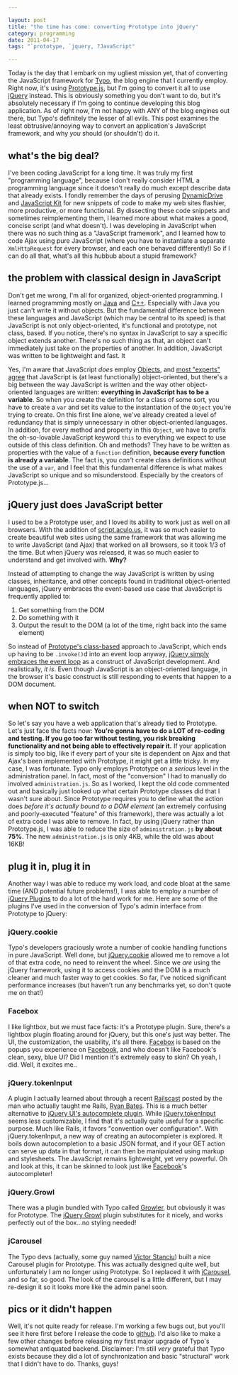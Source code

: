 ```yaml
---

layout: post
title: "the time has come: converting Prototype into jQuery"
category: programming
date: 2011-04-17
tags: "`prototype, `jquery, ?JavaScript"

---
```


Today is the day that I embark on my ugliest mission yet, that of converting the JavaScript framework for [Typo](http://typosphere.org/), the blog engine that I currently employ. Right now, it's using [Prototype.js](http://prototypejs.org/), but I'm going to convert it all to use [jQuery](http://jquery.com) instead. This is obviously something you don't want to do, but it's absolutely necessary if I'm going to continue developing this blog application. As of right now, I'm not happy with ANY of the blog engines out there, but Typo's definitely the lesser of all evils. This post examines the least obtrusive/annoying way to convert an application's JavaScript framework, and why *you* should (or shouldn't) do it.

## what's the big deal?
I've been coding JavaScript for a long time. It was truly my first "programming language", because I don't really consider HTML a programming language since it doesn't really do much except describe data that already exists. I fondly remember the days of perusing [DynamicDrive](http://dynamicdrive.com) and [JavaScript Kit](http://javascriptkit.com) for new snippets of code to make my web sites flashier, more productive, or more functional. By dissecting these code snippets and sometimes reimplementing them, I learned more about what makes a good, concise script (and what doesn't). I was developing in JavaScript when there was no such thing as a "JavaScript framework", and I learned how to code Ajax using pure JavaScript (where you have to instantiate a separate `XmlHttpRequest` for every browser, and each one behaved differently!) So if I can do all that, what's all this hubbub about a stupid framework?

## the problem with classical design in JavaScript
Don't get me wrong, I'm all for organized, object-oriented programming. I learned programming mostly on [Java](http://java.sun.com) and [C++](). Especially with Java you just can't write it without objects. But the fundamental difference between these languages and JavaScript (which may be central to its speed) is that JavaScript is not only object-oriented, it's functional and prototype, not class, based. If you notice, there's no syntax in JavaScript to say a specific object extends another. There's no such thing as that, an object can't immediately just take on the properties of another. In addition, JavaScript was written to be lightweight and fast. It 



Yes, I'm aware that JavaScript *does* employ [Objects](https://developer.mozilla.org/en/JavaScript/Reference/Global_Objects/Object), and [most "experts" agree](http://en.wikipedia.org/wiki/JavaScript) that JavaScript is (at least functionally) object-oriented, but there's a big between the way JavaScript is written and the way other object-oriented languages are written: **everything in JavaScript has to be a variable**. So when you create the definition for a class of some sort, you have to create a `var` and set its value to the instantiation of the `Object` you're trying to create. On this first line alone, we've already created a level of redundancy that is simply unnecessary in other object-oriented languages. In addition, for every method and property in this `Object`, we have to prefix the oh-so-lovable JavaScript keyword `this` to everything we expect to use outside of this class definition. Oh and methods? They have to be written as properties with the value of a `function` definition, **because every function is already a variable**. The fact is, you *can't* create class definitions without the use of a `var`, and I feel that this fundamental difference is what makes JavaScript so unique and so misunderstood. Especially by the creators of Prototype.js... 

## jQuery just does JavaScript better
I used to be a Prototype user, and I loved its ability to work just as well on all browsers. With the addition of [script.aculo.us](http://script.aculo.us), it was so much easier to create beautiful web sites using the same framework that was allowing me to write JavaScript (and Ajax) that worked on all browsers, so it took 1/3 of the time. But when jQuery was released, it was so much easier to understand and get involved with. **Why?**

Instead of attempting to change the way JavaScript is written by using classes, inheritance, and other concepts found in traditional object-oriented languages, jQuery embraces the event-based use case that JavaScript is frequently applied to: 

1.	Get something from the DOM
2.	Do something with it
3.	Output the result to the DOM (a lot of the time, right back into the same element)

So instead of [Prototype's class-based](http://alternateidea.com/blog/articles/2006/08/23/jquery-mis-leading-the-pack) approach to JavaScript, which ends up having to be `.invoke()`d into an event loop anyway, [jQuery simply embraces the event loop](http://blog.jquery.com/2006/08/20/why-jquerys-philosophy-is-better/) as a construct of JavaScript development. And realistically, *it is*. Even though JavaScript is an object-oriented language, in the browser it's basic construct is still responding to events that happen to a DOM document.

## when NOT to switch
So let's say you have a web application that's already tied to Prototype. Let's just face the facts now: **You're gonna have to do a LOT of re-coding and testing. If you go too far without testing, you risk breaking functionality and not being able to effectively repair it.** If your application is simply too big, like if every part of your site is dependent on Ajax and that Ajax's been implemented with Prototype, it might get a little tricky. In my case, I was fortunate. Typo only employs Prototype on a *serious* level in the administration panel. In fact, most of the "conversion" I had to manually do involved `administration.js`. So as I worked, I kept the old code commented out and basically just looked up what certain Prototype classes did that I wasn't sure about. Since Prototype requires you to define what the action does *before it's actually bound to a DOM element* (an extremely confusing and poorly-executed "feature" of this framework), there was actually a lot of extra code I was able to remove. In fact, by using jQuery rather than Prototype.js, I was able to reduce the size of `administration.js` **by about 75%**. The new `administration.js` is only 4KB, while the old was about 16KB!

## plug it in, plug it in
Another way I was able to reduce my work load, and code bloat at the same time (AND potential future problems!), I was able to employ a number of [jQuery Plugins](http://plugins.jquery.com) to do a lot of the hard work for me. Here are some of the plugins I've used in the conversion of Typo's admin interface from Prototype to jQuery:

### jQuery.cookie
Typo's developers graciously wrote a number of cookie handling functions in pure JavaScript. Well done, but [jQuery.cookie](https://github.com/carhartl/jquery-cookie) allowed me to remove a lot of that extra code, no need to reinvent the wheel. Since we *are* using the jQuery framework, using it to access cookies and the DOM is a much cleaner and much faster way to get cookies. So far, I've noticed significant performance increases (but haven't run any benchmarks yet, so don't quote me on that!)

### Facebox
I like lightbox, but we must face facts: it's a Prototype plugin. Sure, there's a lightbox plugin floating around for jQuery, but this one's just way better. The UI, the customization, the usability, it's all there. [Facebox](http://defunkt.io/facebox/) is based on the popups you experience on [Facebook](http://facebook.com), and who doesn't like Facebook's clean, sexy, blue UI? Did I mention it's extremely easy to skin? Oh yeah, I did. Well, it excites me..

### jQuery.tokenInput
A plugin I actually learned about through a recent [Railscast](http://railscasts.com/episodes/258-token-fields) posted by the man who actually taught me Rails, [Ryan Bates](http://github.com/ryanb). This is a much better alternative to [jQuery UI's autocomplete plugin](http://jqueryui.com/demos/autocomplete). While [jQuery.tokenInput](http://loopj.com/jquery-tokeninput/) seems less customizable, I find that it's actually quite useful for a specific purpose. Much like Rails, it favors "convention over configuration". With jQuery.tokenInput, a new way of creating an autocompleter is explored. It boils down autocompletion to a basic JSON format, and if your GET action can serve up data in that format, it can then be manipulated using markup and stylesheets. The JavaScript remains lightweight, yet very powerful. Oh and look at this, it can be skinned to look just like [Facebook](http://facebook.com)'s autocompleter!

### jQuery.Growl
There was a plugin bundled with Typo called [Growler](http://examples.kevinandre.com/growler1.0.0/index.html), but obviously it was for Prototype. The [jQuery Growl](http://projects.zoulcreations.com/jquery/growl/) plugin substitutes for it nicely, and works perfectly out of the box...no styling needed!

### jCarousel
The Typo devs (actually, some guy named [Victor Stanciu](http://www.victorstanciu.ro)) built a nice Carousel plugin for Prototype. This was actually designed quite well, but unfortunately I am no longer using Prototype. So I replaced it with [jCarousel](http://sorgalla.com/jcarousel/), and so far, so good. The look of the carousel is a little different, but I may re-design it so it looks more like the admin panel soon.

## pics or it didn't happen
Well, it's not quite ready for release. I'm working a few bugs out, but you'll see it here first before I release the code to [github](http://github.com/tubbo/psycho). I'd also like to make a few other changes before releasing my first major upgrade of Typo's somewhat antiquated backend. Disclaimer: I'm still *very* grateful that Typo exists because they did a lot of synchronization and basic "structural" work that I didn't have to do. Thanks, guys!
